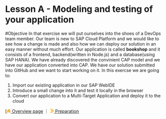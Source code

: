 # Lesson A - Modeling and testing of your application

#Objective 
In that exercise we will put ourselves into the shoes of a DevOps team member. Our team is new to SAP Cloud Platform and we would like to see how a change is made and also how we can deploy our solution in an easy manner without much effort. Our application is called **bookshop** and it consists of a frontend, backend(written in Node.js) and a database(using SAP HANA).  We have already discovered the convinient CAP model and we have our application converted into CAP. We have our solution submitted into GitHub and we want to start working on it. In this exercse we are going to:

1. Import our existing application in our SAP WebIDE 
2. Introduce a small change into it and test it locally in the browser
3. Convert our application to a Multi-Target Application and deploy it to the cloud

[[![](../../images/nav-home.png) Overview page](../../README.md) ｜ [![](../../images/nav-next.png) Preparation](../../preparations/A.md)